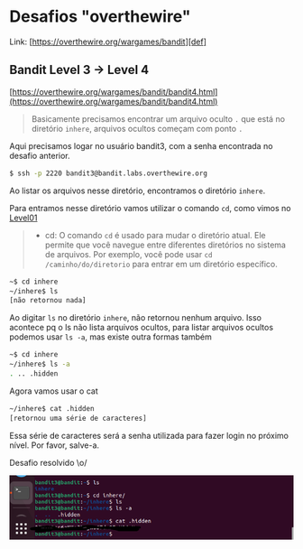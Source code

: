 # Desafios "overthewire"

Link: [https://overthewire.org/wargames/bandit][def]

[def]: https://overthewire.org/wargames/bandit

## Bandit Level 3 → Level 4

[https://overthewire.org/wargames/bandit/bandit4.html](https://overthewire.org/wargames/bandit/bandit4.html)

> Basicamente precisamos encontrar um arquivo oculto `.` que está no diretório `inhere`, arquivos ocultos começam com ponto `.`

Aqui precisamos logar no usuário bandit3, com a senha encontrada no desafio anterior.

```bash
$ ssh -p 2220 bandit3@bandit.labs.overthewire.org 
```
Ao listar os arquivos nesse diretório, encontramos o diretório `inhere`.

Para entramos nesse diretório vamos utilizar o comando `cd`, como vimos no [Level01](level00-01.md)

> - cd: O comando `cd` é usado para mudar o diretório atual. Ele permite que você navegue entre diferentes diretórios no sistema de arquivos. Por exemplo, você pode usar `cd /caminho/do/diretorio` para entrar em um diretório específico.

```bash
~$ cd inhere
~/inhere$ ls
[não retornou nada]
```

Ao digitar `ls` no diretório `inhere`, não retornou nenhum arquivo. Isso acontece pq o ls não lista arquivos ocultos, para listar arquivos ocultos podemos usar `ls -a`, mas existe outra formas também

```bash
~$ cd inhere
~/inhere$ ls -a
. .. .hidden
```

Agora vamos usar o cat

```bash
~/inhere$ cat .hidden
[retornou uma série de caracteres]
```

Essa série de caracteres será a senha utilizada para fazer login no próximo nível. Por favor, salve-a.

Desafio resolvido \o/


![senha b2](../img/senhab3.png)


